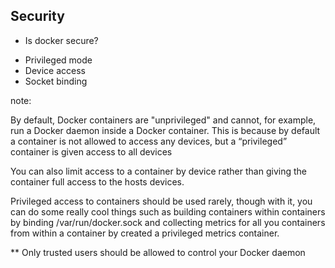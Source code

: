 ## Security

* Is docker secure?
 - Privileged mode
 - Device access
 - Socket binding

note:

By default, Docker containers are "unprivileged" and cannot, for example, run a
Docker daemon inside a Docker container. This is because by default a container
is not allowed to access any devices, but a “privileged” container is given
access to all devices

You can also limit access to a container by device rather than giving the
container full access to the hosts devices.

Privileged access to containers should be used rarely, though with it, you can
do some really cool things such as building containers within containers by
binding /var/run/docker.sock and collecting metrics for all you containers from
within a container by created a privileged metrics container.

** Only trusted users should be allowed to control your Docker daemon
